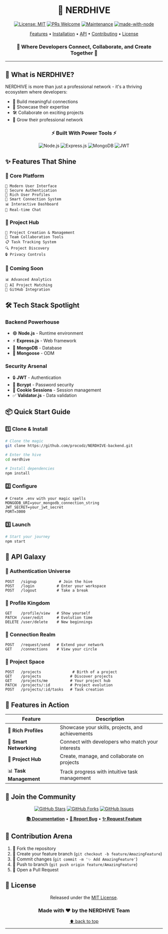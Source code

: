 <div align="center">

# 🐝 NERDHIVE

[![License: MIT](https://img.shields.io/badge/License-MIT-yellow.svg)](https://opensource.org/licenses/MIT)
[![PRs Welcome](https://img.shields.io/badge/PRs-welcome-brightgreen.svg)](http://makeapullrequest.com)
[![Maintenance](https://img.shields.io/badge/Maintained%3F-yes-green.svg)](https://github.com/your-username/nerdhive/graphs/commit-activity)
[![made-with-node](https://img.shields.io/badge/Made%20with-Node-1f425f.svg)](https://nodejs.org)

[Features](#features) • [Installation](#installation) • [API](#api-endpoints) • [Contributing](#contributing) • [License](#license)


### 🌟 Where Developers Connect, Collaborate, and Create Together 🌟

</div>

---

## 🚀 What is NERDHIVE?

NERDHIVE is more than just a professional network - it's a thriving ecosystem where developers:
- 🤝 Build meaningful connections
- 💼 Showcase their expertise
- 🛠️ Collaborate on exciting projects
- 🌱 Grow their professional network

<div align="center">

### ⚡ Built With Power Tools ⚡

![Node.js](https://img.shields.io/badge/node.js-6DA55F?style=for-the-badge&logo=node.js&logoColor=white)
![Express.js](https://img.shields.io/badge/express.js-%23404d59.svg?style=for-the-badge&logo=express&logoColor=%2361DAFB)
![MongoDB](https://img.shields.io/badge/MongoDB-%234ea94b.svg?style=for-the-badge&logo=mongodb&logoColor=white)
![JWT](https://img.shields.io/badge/JWT-black?style=for-the-badge&logo=JSON%20web%20tokens)

</div>

## ✨ Features That Shine

### 🎯 Core Platform
```
📱 Modern User Interface
🔐 Secure Authentication
🎨 Rich User Profiles
🤝 Smart Connection System
📊 Interactive Dashboard
💬 Real-time Chat
```

### 🌟 Project Hub
```
🚀 Project Creation & Management
👥 Team Collaboration Tools
📋 Task Tracking System
🔍 Project Discovery
🔒 Privacy Controls
```

### 🎨 Coming Soon
```
📊 Advanced Analytics
🎯 AI Project Matching
🔗 GitHub Integration
```

## 🛠️ Tech Stack Spotlight

### Backend Powerhouse
- 🟢 **Node.js** - Runtime environment
- ⚡ **Express.js** - Web framework
- 🍃 **MongoDB** - Database
- 🔄 **Mongoose** - ODM

### Security Arsenal
- 🔒 **JWT** - Authentication
- 🔑 **Bcrypt** - Password security
- 🍪 **Cookie Sessions** - Session management
- ✅ **Validator.js** - Data validation

## 📦 Quick Start Guide

### 1️⃣ Clone & Install
```bash
# Clone the magic
git clone https://github.com/procodz/NERDHIVE-backend.git

# Enter the hive
cd nerdhive

# Install dependencies
npm install
```

### 2️⃣ Configure
```env
# Create .env with your magic spells
MONGODB_URI=your_mongodb_connection_string
JWT_SECRET=your_jwt_secret
PORT=3000
```

### 3️⃣ Launch
```bash
# Start your journey
npm start
```

## 🔌 API Galaxy

### 🔐 Authentication Universe
```http
POST   /signup          # Join the hive
POST   /login          # Enter your workspace
POST   /logout         # Take a break
```

### 👤 Profile Kingdom
```http
GET    /profile/view   # Show yourself
PATCH  /user/edit      # Evolution time
DELETE /user/delete    # New beginnings
```

### 🤝 Connection Realm
```http
POST   /request/send   # Extend your network
GET    /connections    # View your circle
```

### 🚀 Project Space
```http
POST   /projects              # Birth of a project
GET    /projects             # Discover projects
GET    /projects/me          # Your project hub
PATCH  /projects/:id         # Project evolution
POST   /projects/:id/tasks   # Task creation
```

## 📱 Features in Action

<div align="center">

| Feature | Description |
|---------|-------------|
| 🎨 **Rich Profiles** | Showcase your skills, projects, and achievements |
| 🤝 **Smart Networking** | Connect with developers who match your interests |
| 📂 **Project Hub** | Create, manage, and collaborate on projects |
| 📊 **Task Management** | Track progress with intuitive task management |

</div>

## 🌈 Join the Community

<div align="center">

[![GitHub Stars](https://img.shields.io/github/stars/your-username/nerdhive?style=social)](https://github.com/your-username/nerdhive/stargazers)
[![GitHub Forks](https://img.shields.io/github/forks/your-username/nerdhive?style=social)](https://github.com/your-username/nerdhive/network/members)
[![GitHub Issues](https://img.shields.io/github/issues/your-username/nerdhive?style=social)](https://github.com/your-username/nerdhive/issues)

**[📚 Documentation](docs)** • **[🐛 Report Bug](issues)** • **[✨ Request Feature](issues)**

</div>

## 🤝 Contribution Arena

1. 🍴 Fork the repository
2. 🌱 Create your feature branch (`git checkout -b feature/AmazingFeature`)
3. 💫 Commit changes (`git commit -m '✨ Add AmazingFeature'`)
4. 🚀 Push to branch (`git push origin feature/AmazingFeature`)
5. 🎉 Open a Pull Request

## 📜 License

<div align="center">

Released under the [MIT License](LICENSE).

### Made with ❤️ by the NERDHIVE Team

[⬆ back to top](#nerdhive)

</div>

---
